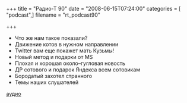 +++
title = "Радио-Т 90"
date = "2008-06-15T07:24:00"
categories = [ "podcast",]
filename = "rt_podcast90"

+++

- Что же нам такое показали?
- Движение котов в нужном направлении
- Twitter вaм еще покажет мать Кузьмы!
- Новый метод и подарки от MS
- Плохая и хорошая около–гугловая новость
- ДР сотового и подарок Яндекса всем сотовикам
- Бородатый захотел странного
- Темы наших слушателей

[аудио](https://cdn.radio-t.com/rt_podcast90.mp3)
<audio src="https://cdn.radio-t.com/rt_podcast90.mp3" preload="none"></audio>